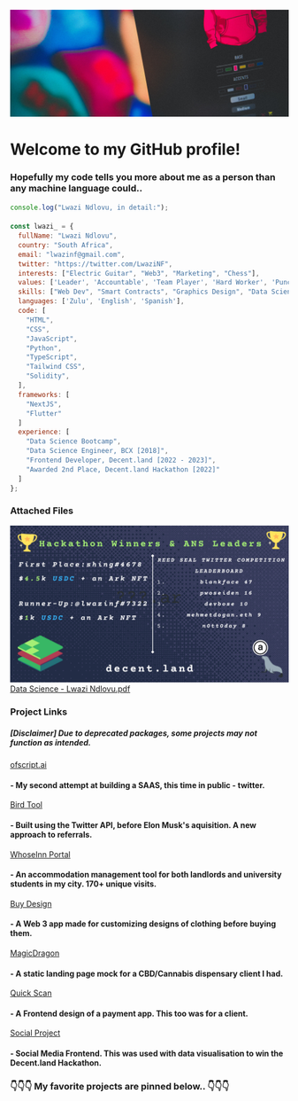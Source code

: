 ![LogoBanner_](https://github.com/lwazinf/lwazinf/blob/main/imageedit_2_7067580932.jpg?raw=true)

# Welcome to my GitHub profile!
### Hopefully my code tells you more about me as a person than any machine language could..

```javascript
console.log("Lwazi Ndlovu, in detail:");

const lwazi_ = {
  fullName: "Lwazi Ndlovu",
  country: "South Africa",
  email: "lwazinf@gmail.com",
  twitter: "https://twitter.com/LwaziNF",
  interests: ["Electric Guitar", "Web3", "Marketing", "Chess"],
  values: ['Leader', 'Accountable', 'Team Player', 'Hard Worker', 'Punctual'],
  skills: ["Web Dev", "Smart Contracts", "Graphics Design", "Data Science"],
  languages: ['Zulu', 'English', 'Spanish'],
  code: [
    "HTML",
    "CSS",
    "JavaScript",
    "Python",
    "TypeScript",
    "Tailwind CSS",
    "Solidity",
  ],
  frameworks: [
    "NextJS",
    "Flutter"
  ]  
  experience: [
    "Data Science Bootcamp",
    "Data Science Engineer, BCX [2018]",
    "Frontend Developer, Decent.land [2022 - 2023]",
    "Awarded 2nd Place, Decent.land Hackathon [2022]"
  ]
};
```
### Attached Files
![Decent.land_](https://github.com/lwazinf/lwazinf/blob/main/hackathon_winners_1-1.png?raw=true)
[Data Science - Lwazi Ndlovu.pdf](https://github.com/lwazinf/lwazinf/files/11396602/Artemis.-.Brown.Belt.-.Lwazi.Ndlovu.-.Printable.pdf)

### Project Links
##### [Disclaimer] Due to deprecated packages, some projects may not function as intended.

[ofscript.ai](https://ofscript.ai)
#### - My second attempt at building a SAAS, this time in public - twitter.
[Bird Tool](https://bt.lwazinf.com)
#### - Built using the Twitter API, before Elon Musk's aquisition. A new approach to referrals.
[WhoseInn Portal](https://portal.whoseinn.com)
#### - An accommodation management tool for both landlords and university students in my city. 170+ unique visits.
[Buy Design](https://bd.lwazinf.com)
#### - A Web 3 app made for customizing designs of clothing before buying them.
[MagicDragon](https://showroom.lwazinf.com/MagicDragon_)
#### - A static landing page mock for a CBD/Cannabis dispensary client I had.
[Quick Scan](https://qs.lwazinf.com)
#### - A Frontend design of a payment app. This too was for a client.
[Social Project](https://sp.lwazinf.com)
#### - Social Media Frontend. This was used with data visualisation to win the Decent.land Hackathon.
### 👇👇👇 My favorite projects are pinned below.. 👇👇👇
